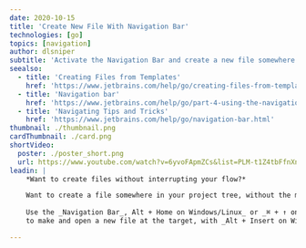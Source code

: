 ```yaml
---
date: 2020-10-15
title: 'Create New File With Navigation Bar'
technologies: [go]
topics: [navigation]
author: dlsniper
subtitle: 'Activate the Navigation Bar and create a new file somewhere in the project tree.'
seealso:
  - title: 'Creating Files from Templates'
    href: 'https://www.jetbrains.com/help/go/creating-files-from-templates.html'
  - title: 'Navigation bar'
    href: 'https://www.jetbrains.com/help/go/part-4-using-the-navigation-bar.html'
  - title: 'Navigating Tips and Tricks'
    href: 'https://www.jetbrains.com/help/go/navigation-bar.html'
thumbnail: ./thumbnail.png
cardThumbnail: ./card.png
shortVideo:
  poster: ./poster_short.png
  url: https://www.youtube.com/watch?v=6yvoFApmZCs&list=PLM-t1Z4tbFfnXnghmtk6WVz10_pivOw25&index=10&t=0s
leadin: |
    *Want to create files without interrupting your flow?*

    Want to create a file somewhere in your project tree, without the mouse?
    
    Use the _Navigation Bar_, Alt + Home on Windows/Linux_ or _⌘ + ↑ on macOS_, to get to a directory then use the keyboard
    to make and open a new file at the target, with _Alt + Insert on Windows/Linux_ or _⌘ + N on macOS_.

---
```

